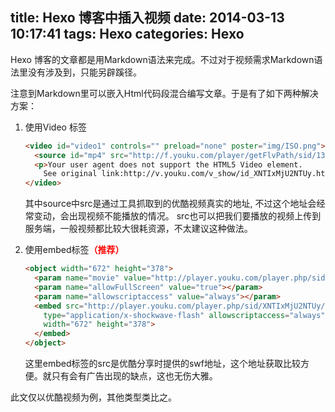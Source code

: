 ﻿title: Hexo 博客中插入视频
date: 2014-03-13 10:17:41
tags: Hexo
categories: Hexo
---

Hexo 博客的文章都是用Markdown语法来完成。不过对于视频需求Markdown语法里没有涉及到，只能另辟蹊径。

注意到Markdown里可以嵌入Html代码段混合编写文章。于是有了如下两种解决方案：

1. 使用Video 标签

	~~~html
	<video id="video1" controls="" preload="none" poster="img/ISO.png">
	  <source id="mp4" src="http://f.youku.com/player/getFlvPath/sid/139461078077272_01/st/mp4/fileid/030008010051319E0B684A059066D930A5B744-FFDB-2034-2EAC-7F5451FC4B45?K=f2fb3ec1952cb57c282960bf&hd=1&ts=124&ctype=40" type="video/mp4">
	  <p>Your user agent does not support the HTML5 Video element. 
		See original link:http://v.youku.com/v_show/id_XNTIxMjU2NTUy.html </p>
	</video>   
	~~~

	其中source中src是通过工具抓取到的优酷视频真实的地址, 不过这个地址会经常变动，会出现视频不能播放的情况。
	src也可以把我们要播放的视频上传到服务端，一般视频都比较大很耗资源，不太建议这种做法。

2. 使用embed标签<strong><font color="red">（推荐）</font></strong> 

	~~~html
	<object width="672" height="378">
	  <param name="movie" value="http://player.youku.com/player.php/sid/XNTIxMjU2NTUy/v.swf"></param>
	  <param name="allowFullScreen" value="true"></param>
	  <param name="allowscriptaccess" value="always"></param>
	  <embed src="http://player.youku.com/player.php/sid/XNTIxMjU2NTUy/v.swf"
		type="application/x-shockwave-flash" allowscriptaccess="always" allowfullscreen="true"
		width="672" height="378">
	  </embed>
	</object>
	~~~
	
	这里embed标签的src是优酷分享时提供的swf地址，这个地址获取比较方便。就只有会有广告出现的缺点，这也无伤大雅。

此文仅以优酷视频为例，其他类型类比之。